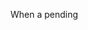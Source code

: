 When a pending <script> is unsubscribed we'll move it to this document, so it won't be
executed.

当一个待处理<script>已退订，我们将其移动到此文档，因此它不会被执行。

DI token/abstract type representing a map of JSONP callbacks.

表示 JSONP 回调映射的 DI 令牌/抽象类型。

In the browser, this should always be the `window` object.

在浏览器中，这应该始终是 `window` 对象。

Factory function that determines where to store JSONP callbacks.

确定在哪里存储 JSONP 回调的工厂函数。

Ordinarily JSONP callbacks are stored on the `window` object, but this may not exist
in test environments. In that case, callbacks are stored on an anonymous object instead.

通常，JSONP 回调存储在 `window` 对象上，但这在测试环境中可能不存在。在这种情况下，回调会存储在匿名对象上。

Processes an `HttpRequest` with the JSONP method,
by performing JSONP style requests.

通过执行 JSONP 风格的请求，使用 JSONP 方法处理 `HttpRequest`

The request object.

请求对象。

An observable of the response events.

响应事件的可观察对象。

Processes a JSONP request and returns an event stream of the results.

处理 JSONP 请求并返回结果的事件流。

Identifies requests with the method JSONP and shifts them to the `JsonpClientBackend`.

使用 JSONP 方法识别请求并将它们转移到 `JsonpClientBackend`。

Identifies requests with the method JSONP and
shifts them to the `JsonpClientBackend`.

使用 JSONP 方法标识这些请求，并将其转移到 `JsonpClientBackend`。

The outgoing request object to handle.

要处理的传出请求对象。

The next interceptor in the chain, or the backend
if no interceptors remain in the chain.

链中的下一个拦截器，如果链中没有拦截器，则为其后端接口。

An observable of the event stream.

事件流的可观察对象。

Identifies and handles a given JSONP request.

识别并处理给定的 JSONP 请求。